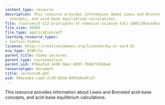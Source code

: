 ```yaml
---
content_type: resource
description: This resource provides information about Lewis and Bronsted acid-base
  concepts, and acid-base equilibrium calculations.
file: /courses/5-112-principles-of-chemical-science-fall-2005/56aceab1cae32c39bb3d0455e6c6fc27_lecture20.pdf
file_size: 85692
file_type: application/pdf
learning_resource_types:
- Lecture Videos
license: https://creativecommons.org/licenses/by-nc-sa/4.0/
ocw_type: OCWFile
parent_title: Video Lectures
parent_type: CourseSection
parent_uid: 0f6eafa3-3e90-56ec-6097-f69475356be6
resourcetype: Document
title: lecture20.pdf
uid: 56aceab1-cae3-2c39-bb3d-0455e6c6fc27
---
```

This resource provides information about Lewis and Bronsted acid-base concepts, and acid-base equilibrium calculations.